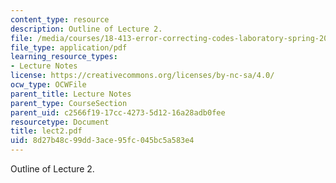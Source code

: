 ```yaml
---
content_type: resource
description: Outline of Lecture 2.
file: /media/courses/18-413-error-correcting-codes-laboratory-spring-2004/8d27b48c99dd3ace95fc045bc5a583e4_lect2.pdf
file_type: application/pdf
learning_resource_types:
- Lecture Notes
license: https://creativecommons.org/licenses/by-nc-sa/4.0/
ocw_type: OCWFile
parent_title: Lecture Notes
parent_type: CourseSection
parent_uid: c2566f19-17cc-4273-5d12-16a28adb0fee
resourcetype: Document
title: lect2.pdf
uid: 8d27b48c-99dd-3ace-95fc-045bc5a583e4
---
```

Outline of Lecture 2.